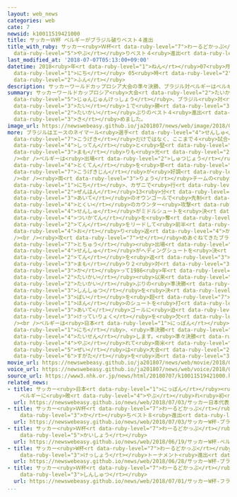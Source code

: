 ```yaml
---
layout: web_news
categories: web
cate: 7
newsid: k10011519421000
title: サッカーＷ杯 ベルギーがブラジル破りベスト４進出
title_with_ruby: サッカー<ruby>Ｗ杯<rt data-ruby-level="7">わーるどかっぷ</rt></ruby> ベルギーがブラジル<ruby>破<rt
  data-ruby-level="5">やぶ</rt></ruby>りベスト４<ruby>進出<rt data-ruby-level="3">しんしゅつ</rt></ruby>
last_modified_at: '2018-07-07T05:13:00+09:00'
datetime: 2018<ruby>年<rt data-ruby-level="1">ねん</rt></ruby>07<ruby>月<rt data-ruby-level="1">がつ</rt></ruby>07<ruby>日<rt
  data-ruby-level="1">にち</rt></ruby> 05<ruby>時<rt data-ruby-level="2">じ</rt></ruby>13<ruby>分<rt
  data-ruby-level="2">ふん</rt></ruby>
description: サッカーワールドカップロシア大会の準々決勝、ブラジル対ベルギーはベルギーが２対１で勝ち、８大会ぶりのベスト４進出を決めました。
summary: サッカーワールドカップロシア<ruby>大会<rt data-ruby-level="2">たいかい</rt></ruby>の<ruby>準々決勝<rt
  data-ruby-level="5">じゅんじゅんけっしょう</rt></ruby>、ブラジル<ruby>対<rt data-ruby-level="3">たい</rt></ruby>ベルギーはベルギーが２<ruby>対<rt
  data-ruby-level="3">たい</rt></ruby>１で<ruby>勝<rt data-ruby-level="3">か</rt></ruby>ち、８<ruby>大会<rt
  data-ruby-level="2">たいかい</rt></ruby>ぶりのベスト４<ruby>進出<rt data-ruby-level="3">しんしゅつ</rt></ruby>を<ruby>決<rt
  data-ruby-level="3">き</rt></ruby>めました。
image_url: https://newswebeasy.github.io/ja201807/news/web/image/2018/07/07/K10011519421_1807070512_1807070513_01_02.jpg
more: ブラジルはエースのネイマール<ruby>選手<rt data-ruby-level="4">せんしゅ</rt></ruby>を<ruby>中心<rt data-ruby-level="2">ちゅうしん</rt></ruby>とした<ruby>攻撃<rt
  data-ruby-level="7">こうげき</rt></ruby>だけではなく、ここまで４<ruby>試合<rt data-ruby-level="4">しあい</rt></ruby>で１<ruby>失点<rt
  data-ruby-level="4">しってん</rt></ruby>と<ruby>堅<rt data-ruby-level="7">かた</rt></ruby>い<ruby>守<rt
  data-ruby-level="3">まも</rt></ruby>りも<ruby>光<rt data-ruby-level="2">ひか</rt></ruby>ります。<br
  /><br />ベルギーは<ruby>出場<rt data-ruby-level="2">しゅつじょう</rt></ruby>チームで<ruby>最多<rt data-ruby-level="4">さいた</rt></ruby>の12<ruby>得点<rt
  data-ruby-level="4">とくてん</rt></ruby>を<ruby>挙<rt data-ruby-level="4">あ</rt></ruby>げている<ruby>攻撃陣<rt
  data-ruby-level="7">こうげきじん</rt></ruby>が<ruby>好調<rt data-ruby-level="4">こうちょう</rt></ruby>です。<br
  /><br /><ruby>両<rt data-ruby-level="3">りょう</rt></ruby>チームの<ruby>対戦<rt data-ruby-level="4">たいせん</rt></ruby>は６<ruby>日<rt
  data-ruby-level="1">にち</rt></ruby>、カザニで<ruby>行<rt data-ruby-level="2">おこな</rt></ruby>われました。ベルギーは<ruby>前半<rt
  data-ruby-level="2">ぜんはん</rt></ruby>13<ruby>分<rt data-ruby-level="2">ふん</rt></ruby>にコーナーキックから<ruby>相手<rt
  data-ruby-level="3">あいて</rt></ruby>のオウンゴールで<ruby>先制<rt data-ruby-level="5">せんせい</rt></ruby>します。さらに31分にベルギーは<ruby>得意<rt
  data-ruby-level="4">とくい</rt></ruby>のカウンター<ruby>攻撃<rt data-ruby-level="7">こうげき</rt></ruby>からミッドフィルダーのデブルイネ<ruby>選手<rt
  data-ruby-level="4">せんしゅ</rt></ruby>がミドルシュートを<ruby>決<rt data-ruby-level="3">き</rt></ruby>めて<ruby>追加点<rt
  data-ruby-level="4">ついかてん</rt></ruby>を<ruby>奪<rt data-ruby-level="7">うば</rt></ruby>い、２<ruby>点<rt
  data-ruby-level="2">てん</rt></ruby>をリードして<ruby>前半<rt data-ruby-level="2">ぜんはん</rt></ruby>を<ruby>折<rt
  data-ruby-level="4">お</rt></ruby>り<ruby>返<rt data-ruby-level="4">かえ</rt></ruby>しました。<br
  /><br /><ruby>攻<rt data-ruby-level="7">せ</rt></ruby>めあぐねてきたブラジルは<ruby>後半<rt data-ruby-level="2">こうはん</rt></ruby>31分、<ruby>途中<rt
  data-ruby-level="7">とちゅう</rt></ruby><ruby>出場<rt data-ruby-level="2">しゅつじょう</rt></ruby>したレナトアウグスト<ruby>選手<rt
  data-ruby-level="4">せんしゅ</rt></ruby>がヘディングシュートを<ruby>決<rt data-ruby-level="3">き</rt></ruby>めて１<ruby>点<rt
  data-ruby-level="2">てん</rt></ruby>を<ruby>返<rt data-ruby-level="3">かえ</rt></ruby>しました。ベルギーはこのままリードを<ruby>守<rt
  data-ruby-level="3">まも</rt></ruby>り２<ruby>対<rt data-ruby-level="3">たい</rt></ruby>１で<ruby>勝<rt
  data-ruby-level="3">か</rt></ruby>って1986<ruby>年<rt data-ruby-level="1">ねん</rt></ruby>のメキシコ<ruby>大会<rt
  data-ruby-level="2">たいかい</rt></ruby><ruby>以来<rt data-ruby-level="4">いらい</rt></ruby>、８<ruby>大会<rt
  data-ruby-level="2">たいかい</rt></ruby>ぶりの<ruby>準決勝<rt data-ruby-level="5">じゅんけっしょう</rt></ruby><ruby>進出<rt
  data-ruby-level="3">しんしゅつ</rt></ruby>を<ruby>決<rt data-ruby-level="3">き</rt></ruby>めました。ブラジルはベルギーの３<ruby>倍<rt
  data-ruby-level="3">ばい</rt></ruby>を<ruby>超<rt data-ruby-level="7">こ</rt></ruby>える26<ruby>本<rt
  data-ruby-level="1">ほん</rt></ruby>のシュートを<ruby>打<rt data-ruby-level="3">う</rt></ruby>ち<ruby>相手<rt
  data-ruby-level="3">あいて</rt></ruby>ゴールに<ruby>迫<rt data-ruby-level="7">せま</rt></ruby>りましたが<ruby>決定力<rt
  data-ruby-level="3">けっていりょく</rt></ruby>を<ruby>欠<rt data-ruby-level="4">か</rt></ruby>きました。<br
  /><br />ベルギーは<ruby>日本<rt data-ruby-level="1">にっぽん</rt></ruby><ruby>時間<rt data-ruby-level="2">じかん</rt></ruby>の11<ruby>日<rt
  data-ruby-level="1">にち</rt></ruby>、<ruby>準決勝<rt data-ruby-level="5">じゅんけっしょう</rt></ruby>でフランスと<ruby>対戦<rt
  data-ruby-level="4">たいせん</rt></ruby>します。<ruby>準々決勝<rt data-ruby-level="5">じゅんじゅんけっしょう</rt></ruby>でブラジルとウルグアイが<ruby>敗<rt
  data-ruby-level="4">やぶ</rt></ruby>れて<ruby>南米<rt data-ruby-level="2">なんべい</rt></ruby><ruby>勢<rt
  data-ruby-level="5">ぜい</rt></ruby>は<ruby>大会<rt data-ruby-level="2">たいかい</rt></ruby>から<ruby>姿<rt
  data-ruby-level="6">すがた</rt></ruby>を<ruby>消<rt data-ruby-level="3">け</rt></ruby>しました。
movie_url: https://newswebeasy.github.io/ja201807/news/web/movie/2018/07/07/k10011519421_201807070748_201807070750.mp4
voice_url: https://newswebeasy.github.io/ja201807/news/web/voice/2018/07/07/k10011519421_201807070748_201807070750.mp3
source_url: https://www3.nhk.or.jp/news/html/20180707/k10011519421000.html
related_news:
- title: サッカー<ruby>日本<rt data-ruby-level="1">にっぽん</rt></ruby><ruby>代表<rt data-ruby-level="3">だいひょう</rt></ruby>
    ベルギーに<ruby>敗<rt data-ruby-level="4">やぶ</rt></ruby>れ<ruby>初<rt data-ruby-level="4">はつ</rt></ruby>のベスト８ならず
  url: https://newswebeasy.github.io/news/web/2018/07/03/サッカー日本代表-ベルギーに敗れ初のベスト8ならず
- title: サッカー<ruby>Ｗ杯<rt data-ruby-level="7">わーるどかっぷ</rt></ruby> ブラジルがメキシコに<ruby>勝<rt
    data-ruby-level="3">か</rt></ruby>ちベスト８<ruby>進出<rt data-ruby-level="3">しんしゅつ</rt></ruby>
  url: https://newswebeasy.github.io/news/web/2018/07/03/サッカーW杯-ブラジルがメキシコに勝ちベスト8進出
- title: サッカー<ruby>Ｗ杯<rt data-ruby-level="7">わーるどかっぷ</rt></ruby> ベルギーがパナマに<ruby>快勝<rt
    data-ruby-level="5">かいしょう</rt></ruby>
  url: https://newswebeasy.github.io/news/web/2018/06/19/サッカーW杯-ベルギーがパナマに快勝
- title: サッカー<ruby>W杯<rt data-ruby-level="7">わーるどかっぷ</rt></ruby> ブラジルが<ruby>決勝<rt
    data-ruby-level="3">けっしょう</rt></ruby>トーナメント<ruby>進出<rt data-ruby-level="3">しんしゅつ</rt></ruby>
  url: https://newswebeasy.github.io/news/web/2018/06/28/サッカーW杯-ブラジルが決勝トーナメント進出
- title: サッカー<ruby>Ｗ杯<rt data-ruby-level="7">わーるどかっぷ</rt></ruby> フランスがベスト８<ruby>進出<rt
    data-ruby-level="3">しんしゅつ</rt></ruby>
  url: https://newswebeasy.github.io/news/web/2018/07/01/サッカーW杯-フランスがベスト8進出
...
```

